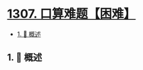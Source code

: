 # [1307. 口算难题【困难】](https://github.com/Tdahuyou/TNotes.leetcode/tree/main/notes/1307.%20%E5%8F%A3%E7%AE%97%E9%9A%BE%E9%A2%98%E3%80%90%E5%9B%B0%E9%9A%BE%E3%80%91)

<!-- region:toc -->

- [1. 📝 概述](#1--概述)

<!-- endregion:toc -->

## 1. 📝 概述
